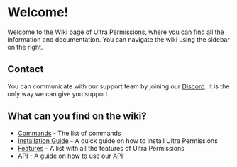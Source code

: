 # Welcome!
Welcome to the Wiki page of Ultra Permissions, where you can find all the information and documentation. You can navigate the wiki using the sidebar on the right.
<br>

## Contact
You can communicate with our support team by joining our [Discord](https://discord.gg/techscode). It is the only way we can give you support.
<br>

## What can you find on the wiki?
 - [Commands](/wiki/overview) - The list of commands
 - [Installation Guide](/wiki/installation) - A quick guide on how to install Ultra Permissions
 - [Features](/wiki/features) - A list with all the features of Ultra Permissions
 - [API](/wiki/api) - A guide on how to use our API

